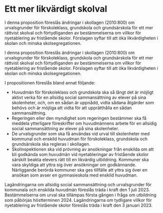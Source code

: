 # Ett mer likvärdigt skolval

I denna proposition föreslås ändringar i skollagen (2010:800) om urvalsgrunder för förskoleklass, grundskola och grundsärskola för ett mer rättvist skolval och förtydliganden av bestämmelserna om villkor för nyetablering av fristående skolor. Förslagen syftar till att öka likvärdigheten i skolan och minska skolsegregationen.

I denna proposition föreslås ändringar i skollagen (2010:800) om urvalsgrunder för förskoleklass, grundskola och grundsärskola för ett mer rättvist skolval och förtydliganden av bestämmelserna om villkor för nyetablering av fristående skolor. Förslagen syftar till att öka likvärdigheten i skolan och minska skolsegregationen.

I propositionen föreslås bland annat följande:

* Huvudmän för förskoleklass och grundskola ska så långt det är möjligt aktivt verka för en allsidig social sammansättning av elever på sina skolenheter, och, om en sådan är uppnådd, vidta sådana åtgärder som behövs och är möjliga att vidta för att upprätthålla en sådan sammansättning.
* Regeringen eller den myndighet som regeringen bestämmer ska få
meddela ytterligare föreskrifter om huvudmännens arbete för en allsidig social sammansättning av elever på sina skolenheter.
* De urvalsgrunder som ska få användas vid urval till skolenheter med kommunal och enskild huvudman för förskoleklass, grundskola och grundsärskola ska regleras i skollagen.
* Skolinspektionen ska vid prövning av ansökningar från enskilda om att bli godkända som huvudmän vid nyetableringar av fristående skolor särskilt beakta elevers rätt till en likvärdig utbildning. Kommuner ska vara skyldiga att yttra sig över ansökningar om godkännande. Närliggande berörda kommuner ska ges tillfälle att yttra sig över en ansökan som avser en gymnasieskola med enskild huvudman.

Lagändringarna om allsidig social sammansättning och urvalsgrunder för kommunala och enskilda huvudmän föreslås träda i kraft den 1 juli 2023. Bestämmelserna om urval ska tillämpas första gången i fråga om utbildning som påbörjas höstterminen 2024. Lagändringarna om tydligare villkor för nyetablering av fristående skolor föreslås träda i kraft den 3 januari 2023.
